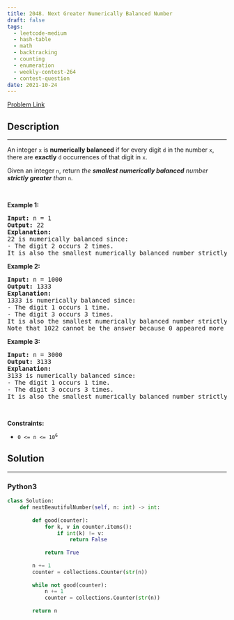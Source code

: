 ```yaml
---
title: 2048. Next Greater Numerically Balanced Number
draft: false
tags: 
  - leetcode-medium
  - hash-table
  - math
  - backtracking
  - counting
  - enumeration
  - weekly-contest-264
  - contest-question
date: 2021-10-24
---
```


[Problem Link](https://leetcode.com/problems/next-greater-numerically-balanced-number/)

## Description

---
<p>An integer <code>x</code> is <strong>numerically balanced</strong> if for every digit <code>d</code> in the number <code>x</code>, there are <strong>exactly</strong> <code>d</code> occurrences of that digit in <code>x</code>.</p>

<p>Given an integer <code>n</code>, return <em>the <strong>smallest numerically balanced</strong> number <strong>strictly greater</strong> than </em><code>n</code><em>.</em></p>

<p>&nbsp;</p>
<p><strong class="example">Example 1:</strong></p>

<pre>
<strong>Input:</strong> n = 1
<strong>Output:</strong> 22
<strong>Explanation:</strong> 
22 is numerically balanced since:
- The digit 2 occurs 2 times. 
It is also the smallest numerically balanced number strictly greater than 1.
</pre>

<p><strong class="example">Example 2:</strong></p>

<pre>
<strong>Input:</strong> n = 1000
<strong>Output:</strong> 1333
<strong>Explanation:</strong> 
1333 is numerically balanced since:
- The digit 1 occurs 1 time.
- The digit 3 occurs 3 times. 
It is also the smallest numerically balanced number strictly greater than 1000.
Note that 1022 cannot be the answer because 0 appeared more than 0 times.
</pre>

<p><strong class="example">Example 3:</strong></p>

<pre>
<strong>Input:</strong> n = 3000
<strong>Output:</strong> 3133
<strong>Explanation:</strong> 
3133 is numerically balanced since:
- The digit 1 occurs 1 time.
- The digit 3 occurs 3 times.
It is also the smallest numerically balanced number strictly greater than 3000.
</pre>

<p>&nbsp;</p>
<p><strong>Constraints:</strong></p>

<ul>
	<li><code>0 &lt;= n &lt;= 10<sup>6</sup></code></li>
</ul>


## Solution

---
### Python3
``` py title='next-greater-numerically-balanced-number'
class Solution:
    def nextBeautifulNumber(self, n: int) -> int:
        
        def good(counter):
            for k, v in counter.items():
                if int(k) != v:
                    return False
            
            return True
        
        n += 1
        counter = collections.Counter(str(n))
        
        while not good(counter):
            n += 1
            counter = collections.Counter(str(n))
        
        return n
```

